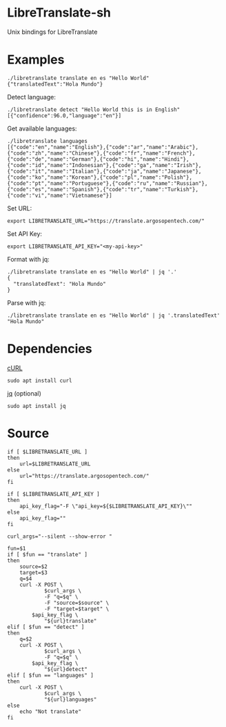 # LibreTranslate-sh
Unix bindings for LibreTranslate

# Examples
```
./libretranslate translate en es "Hello World"
{"translatedText":"Hola Mundo"}
```

Detect language:
```
./libretranslate detect "Hello World this is in English"
[{"confidence":96.0,"language":"en"}]
```

Get available languages:
```
./libretranslate languages
[{"code":"en","name":"English"},{"code":"ar","name":"Arabic"},{"code":"zh","name":"Chinese"},{"code":"fr","name":"French"},{"code":"de","name":"German"},{"code":"hi","name":"Hindi"},{"code":"id","name":"Indonesian"},{"code":"ga","name":"Irish"},{"code":"it","name":"Italian"},{"code":"ja","name":"Japanese"},{"code":"ko","name":"Korean"},{"code":"pl","name":"Polish"},{"code":"pt","name":"Portuguese"},{"code":"ru","name":"Russian"},{"code":"es","name":"Spanish"},{"code":"tr","name":"Turkish"},{"code":"vi","name":"Vietnamese"}]
```

Set URL:
```
export LIBRETRANSLATE_URL="https://translate.argosopentech.com/"

```

Set API Key:
```
export LIBRETRANSLATE_API_KEY="<my-api-key>"

```

Format with jq:
```
./libretranslate translate en es "Hello World" | jq '.'
{
  "translatedText": "Hola Mundo"
}

```

Parse with jq:
```
./libretranslate translate en es "Hello World" | jq '.translatedText'
"Hola Mundo"

```

# Dependencies
[cURL](https://curl.se/)
```
sudo apt install curl
```

[jq](https://stedolan.github.io/jq/) (optional)
```
sudo apt install jq
```

# Source
```
if [ $LIBRETRANSLATE_URL ]
then
    url=$LIBRETRANSLATE_URL
else
    url="https://translate.argosopentech.com/"
fi

if [ $LIBRETRANSLATE_API_KEY ]
then
    api_key_flag="-F \"api_key=${$LIBRETRANSLATE_API_KEY}\""
else
    api_key_flag=""
fi

curl_args="--silent --show-error "

fun=$1
if [ $fun == "translate" ]
then
    source=$2
    target=$3
    q=$4
    curl -X POST \
            $curl_args \
            -F "q=$q" \
            -F "source=$source" \
            -F "target=$target" \
	    $api_key_flag \
            "${url}translate"
elif [ $fun == "detect" ]
then
    q=$2
    curl -X POST \
            $curl_args \
            -F "q=$q" \
	    $api_key_flag \
            "${url}detect"
elif [ $fun == "languages" ]
then
    curl -X POST \
            $curl_args \
            "${url}languages"
else
    echo "Not translate"
fi

```